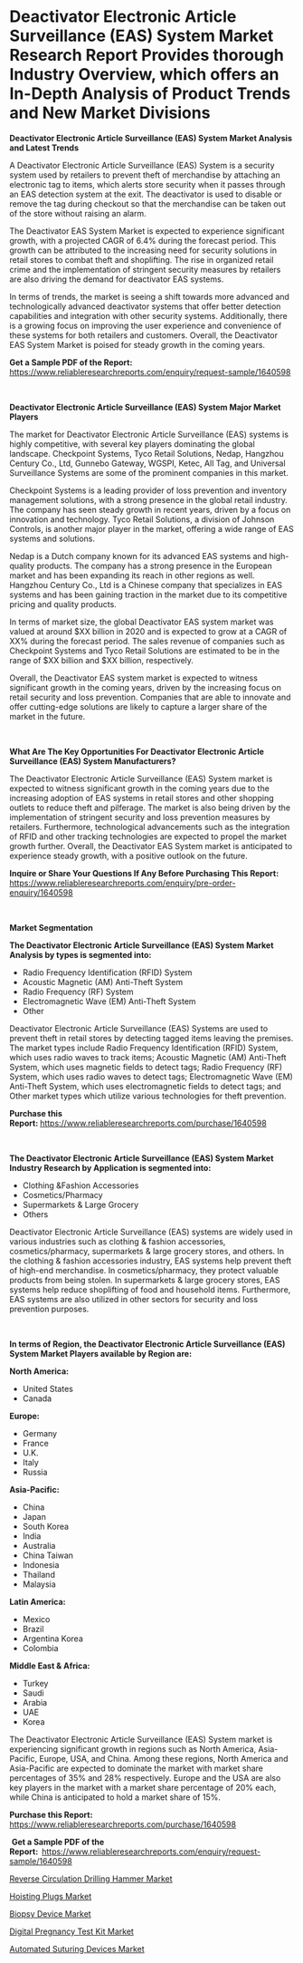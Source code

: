 <p><h1>Deactivator Electronic Article Surveillance (EAS) System Market Research Report Provides thorough Industry Overview, which offers an In-Depth Analysis of Product Trends and New Market Divisions</h1></p><p><strong>Deactivator Electronic Article Surveillance (EAS) System Market Analysis and Latest Trends</strong></p>
<p><p>A Deactivator Electronic Article Surveillance (EAS) System is a security system used by retailers to prevent theft of merchandise by attaching an electronic tag to items, which alerts store security when it passes through an EAS detection system at the exit. The deactivator is used to disable or remove the tag during checkout so that the merchandise can be taken out of the store without raising an alarm.</p><p>The Deactivator EAS System Market is expected to experience significant growth, with a projected CAGR of 6.4% during the forecast period. This growth can be attributed to the increasing need for security solutions in retail stores to combat theft and shoplifting. The rise in organized retail crime and the implementation of stringent security measures by retailers are also driving the demand for deactivator EAS systems.</p><p>In terms of trends, the market is seeing a shift towards more advanced and technologically advanced deactivator systems that offer better detection capabilities and integration with other security systems. Additionally, there is a growing focus on improving the user experience and convenience of these systems for both retailers and customers. Overall, the Deactivator EAS System Market is poised for steady growth in the coming years.</p></p>
<p><strong>Get a Sample PDF of the Report:&nbsp;</strong> <a href="https://www.reliableresearchreports.com/enquiry/request-sample/1640598">https://www.reliableresearchreports.com/enquiry/request-sample/1640598</a></p>
<p>&nbsp;</p>
<p><strong>Deactivator Electronic Article Surveillance (EAS) System Major Market Players</strong></p>
<p><p>The market for Deactivator Electronic Article Surveillance (EAS) systems is highly competitive, with several key players dominating the global landscape. Checkpoint Systems, Tyco Retail Solutions, Nedap, Hangzhou Century Co., Ltd, Gunnebo Gateway, WGSPI, Ketec, All Tag, and Universal Surveillance Systems are some of the prominent companies in this market.</p><p>Checkpoint Systems is a leading provider of loss prevention and inventory management solutions, with a strong presence in the global retail industry. The company has seen steady growth in recent years, driven by a focus on innovation and technology. Tyco Retail Solutions, a division of Johnson Controls, is another major player in the market, offering a wide range of EAS systems and solutions.</p><p>Nedap is a Dutch company known for its advanced EAS systems and high-quality products. The company has a strong presence in the European market and has been expanding its reach in other regions as well. Hangzhou Century Co., Ltd is a Chinese company that specializes in EAS systems and has been gaining traction in the market due to its competitive pricing and quality products.</p><p>In terms of market size, the global Deactivator EAS system market was valued at around $XX billion in 2020 and is expected to grow at a CAGR of XX% during the forecast period. The sales revenue of companies such as Checkpoint Systems and Tyco Retail Solutions are estimated to be in the range of $XX billion and $XX billion, respectively.</p><p>Overall, the Deactivator EAS system market is expected to witness significant growth in the coming years, driven by the increasing focus on retail security and loss prevention. Companies that are able to innovate and offer cutting-edge solutions are likely to capture a larger share of the market in the future.</p></p>
<p>&nbsp;</p>
<p><strong>What Are The Key Opportunities For Deactivator Electronic Article Surveillance (EAS) System Manufacturers?</strong></p>
<p><p>The Deactivator Electronic Article Surveillance (EAS) System market is expected to witness significant growth in the coming years due to the increasing adoption of EAS systems in retail stores and other shopping outlets to reduce theft and pilferage. The market is also being driven by the implementation of stringent security and loss prevention measures by retailers. Furthermore, technological advancements such as the integration of RFID and other tracking technologies are expected to propel the market growth further. Overall, the Deactivator EAS System market is anticipated to experience steady growth, with a positive outlook on the future.</p></p>
<p><strong>Inquire or Share Your Questions If Any Before Purchasing This Report:</strong> <a href="https://www.reliableresearchreports.com/enquiry/pre-order-enquiry/1640598">https://www.reliableresearchreports.com/enquiry/pre-order-enquiry/1640598</a></p>
<p>&nbsp;</p>
<p><strong>Market Segmentation</strong></p>
<p><strong>The Deactivator Electronic Article Surveillance (EAS) System Market Analysis by types is segmented into:</strong></p>
<p><ul><li>Radio Frequency Identification (RFID) System</li><li>Acoustic Magnetic (AM) Anti-Theft System</li><li>Radio Frequency (RF) System</li><li>Electromagnetic Wave (EM) Anti-Theft System</li><li>Other</li></ul></p>
<p><p>Deactivator Electronic Article Surveillance (EAS) Systems are used to prevent theft in retail stores by detecting tagged items leaving the premises. The market types include Radio Frequency Identification (RFID) System, which uses radio waves to track items; Acoustic Magnetic (AM) Anti-Theft System, which uses magnetic fields to detect tags; Radio Frequency (RF) System, which uses radio waves to detect tags; Electromagnetic Wave (EM) Anti-Theft System, which uses electromagnetic fields to detect tags; and Other market types which utilize various technologies for theft prevention.</p></p>
<p><strong>Purchase this Report:&nbsp;</strong><a href="https://www.reliableresearchreports.com/purchase/1640598">https://www.reliableresearchreports.com/purchase/1640598</a></p>
<p>&nbsp;</p>
<p><strong>The Deactivator Electronic Article Surveillance (EAS) System Market Industry Research by Application is segmented into:</strong></p>
<p><ul><li>Clothing &Fashion Accessories</li><li>Cosmetics/Pharmacy</li><li>Supermarkets & Large Grocery</li><li>Others</li></ul></p>
<p><p>Deactivator Electronic Article Surveillance (EAS) systems are widely used in various industries such as clothing & fashion accessories, cosmetics/pharmacy, supermarkets & large grocery stores, and others. In the clothing & fashion accessories industry, EAS systems help prevent theft of high-end merchandise. In cosmetics/pharmacy, they protect valuable products from being stolen. In supermarkets & large grocery stores, EAS systems help reduce shoplifting of food and household items. Furthermore, EAS systems are also utilized in other sectors for security and loss prevention purposes.</p></p>
<p>&nbsp;</p>
<p><strong>In terms of Region, the Deactivator Electronic Article Surveillance (EAS) System Market Players available by Region are:</strong></p>
<p>
    <p> <strong> North America: </strong>
        <ul>
            <li>United States</li>
            <li>Canada</li>
        </ul>
        </p> 
    <p> <strong> Europe: </strong>
        <ul>
            <li>Germany</li>
            <li>France</li>
            <li>U.K.</li>
            <li>Italy</li>
            <li>Russia</li>
        </ul>
        </p> 
    <p> <strong> Asia-Pacific: </strong>
        <ul>
            <li>China</li>
            <li>Japan</li>
            <li>South Korea</li>
            <li>India</li>
            <li>Australia</li>
            <li>China Taiwan</li>
            <li>Indonesia</li>
            <li>Thailand</li>
            <li>Malaysia</li>
        </ul>
        </p> 
    <p> <strong> Latin America: </strong>
        <ul>
            <li>Mexico</li>
            <li>Brazil</li>
            <li>Argentina Korea</li>
            <li>Colombia</li>
        </ul>
        </p> 
    <p> <strong> Middle East & Africa: </strong>
        <ul>
            <li>Turkey</li>
            <li>Saudi</li>
            <li>Arabia</li>
            <li>UAE</li>
            <li>Korea</li>
        </ul>
    </p>
    </p>
<p><p>The Deactivator Electronic Article Surveillance (EAS) System market is experiencing significant growth in regions such as North America, Asia-Pacific, Europe, USA, and China. Among these regions, North America and Asia-Pacific are expected to dominate the market with market share percentages of 35% and 28% respectively. Europe and the USA are also key players in the market with a market share percentage of 20% each, while China is anticipated to hold a market share of 15%.</p></p>
<p><strong>Purchase this Report: </strong><a href="https://www.reliableresearchreports.com/purchase/1640598">https://www.reliableresearchreports.com/purchase/1640598</a></p>
<p>&nbsp;<strong>Get a Sample PDF of the Report:&nbsp;&nbsp;</strong><a href="https://www.reliableresearchreports.com/enquiry/request-sample/1640598">https://www.reliableresearchreports.com/enquiry/request-sample/1640598</a></p>
<p><strong></strong></p>
<p><p><a href="https://github.com/antony131rp/Market-Research-Report-List-1/blob/main/reverse-circulation-drilling-hammer-market.md">Reverse Circulation Drilling Hammer Market</a></p><p><a href="https://github.com/maliyahmorrow6654/Market-Research-Report-List-3/blob/main/hoisting-plugs-market.md">Hoisting Plugs Market</a></p><p><a href="https://medium.com/@jeanlopez1945/biopsy-device-market-research-report-its-history-and-forecast-2024-to-2031-66755f1b89ef">Biopsy Device Market</a></p><p><a href="https://medium.com/@rosejohnson762014/digital-pregnancy-test-kit-market-trends-and-market-analysis-forecasted-for-period-2024-2031-2f7fd89ea521">Digital Pregnancy Test Kit Market</a></p><p><a href="https://medium.com/@jeanlopez1945/decoding-automated-suturing-devices-market-metrics-market-share-trends-and-growth-patterns-fb5fde2b43ba">Automated Suturing Devices Market</a></p></p>